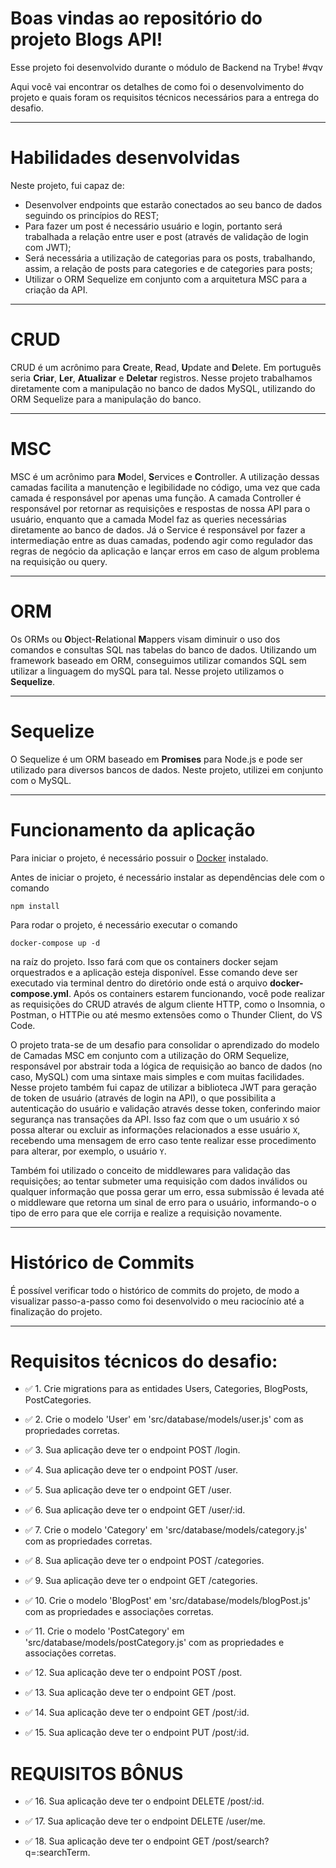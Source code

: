 # Boas vindas ao repositório do projeto <b>Blogs API</b>!

Esse projeto foi desenvolvido durante o módulo de Backend na Trybe! #vqv 

Aqui você vai encontrar os detalhes de como foi o desenvolvimento do projeto e quais foram os requisitos técnicos necessários para a entrega do desafio.

---

# Habilidades desenvolvidas

Neste projeto, fui capaz de:

- Desenvolver endpoints que estarão conectados ao seu banco de dados seguindo os princípios do REST;
- Para fazer um post é necessário usuário e login, portanto será trabalhada a relação entre user e post (através de validação de login com JWT);
- Será necessária a utilização de categorias para os posts, trabalhando, assim, a relação de posts para categories e de categories para posts;
- Utilizar o ORM Sequelize em conjunto com a arquitetura MSC para a criação da API.

---

# CRUD

CRUD é um acrônimo para **C**reate, **R**ead, **U**pdate and **D**elete. Em português seria **Criar**, **Ler**, **Atualizar** e **Deletar** registros. Nesse projeto trabalhamos diretamente com a manipulação no banco de dados MySQL, utilizando do ORM Sequelize para a manipulação do banco.

---

# MSC

MSC é um acrônimo para **M**odel, **S**ervices e **C**ontroller. A utilização dessas camadas facilita a manutenção e legibilidade no código, uma vez que cada camada é responsável por apenas uma função. A camada Controller é responsável por retornar as requisições e respostas de nossa API para o usuário, enquanto que a camada Model faz as queries necessárias diretamente ao banco de dados. Já o Service é responsável por fazer a intermediação entre as duas camadas, podendo agir como regulador das regras de negócio da aplicação e lançar erros em caso de algum problema na requisição ou query.

---

# ORM

Os ORMs ou **O**bject-**R**elational **M**appers visam diminuir o uso dos comandos e consultas SQL nas tabelas do banco de dados. Utilizando um framework baseado em ORM, conseguimos utilizar comandos SQL sem utilizar a linguagem do mySQL para tal. Nesse projeto utilizamos o **Sequelize**.

---

# Sequelize

O Sequelize é um ORM baseado em **Promises** para Node.js e pode ser utilizado para diversos bancos de dados. Neste projeto, utilizei em conjunto com o MySQL.

---

# Funcionamento da aplicação

Para iniciar o projeto, é necessário possuir o [Docker](https://docs.docker.com/engine/install/ubuntu/) instalado.

Antes de iniciar o projeto, é necessário instalar as dependências dele com o comando
```
npm install
```

Para rodar o projeto, é necessário executar o comando
```
docker-compose up -d
```
na raíz do projeto. Isso fará com que os containers docker sejam orquestrados e a aplicação esteja disponível. Esse comando deve ser executado via terminal dentro do diretório onde está o arquivo **docker-compose.yml**. Após os containers estarem funcionando, você pode realizar as requisições do CRUD através de algum cliente HTTP, como o Insomnia, o Postman, o HTTPie ou até mesmo extensões como o Thunder Client, do VS Code.

O projeto trata-se de um desafio para consolidar o aprendizado do modelo de Camadas MSC em conjunto com a utilização do ORM Sequelize, responsável por abstrair toda a lógica de requisição ao banco de dados (no caso, MySQL) com uma sintaxe mais simples e com muitas facilidades. Nesse projeto também fui capaz de utilizar a biblioteca JWT para geração de token de usuário (através de login na API), o que possibilita a autenticação do usuário e validação através desse token, conferindo maior segurança nas transações da API. Isso faz com que o um usuário `X` só possa alterar ou excluir as informações relacionados a esse usuário `X`, recebendo uma mensagem de erro caso tente realizar esse procedimento para alterar, por exemplo, o usuário `Y`.

Também foi utilizado o conceito de middlewares para validação das requisições; ao tentar submeter uma requisição com dados inválidos ou qualquer informação que possa gerar um erro, essa submissão é levada até o middleware que retorna um sinal de erro para o usuário, informando-o o tipo de erro para que ele corrija e realize a requisição novamente.

---

# Histórico de Commits

É possível verificar todo o histórico de commits do projeto, de modo a visualizar passo-a-passo como foi desenvolvido o meu raciocínio até a finalização do projeto.

---

# Requisitos técnicos do desafio:

- ✅ 1. Crie migrations para as entidades Users, Categories, BlogPosts, PostCategories.

- ✅ 2. Crie o modelo 'User' em 'src/database/models/user.js' com as propriedades corretas.

- ✅ 3. Sua aplicação deve ter o endpoint POST /login.

- ✅ 4. Sua aplicação deve ter o endpoint POST /user.

- ✅ 5. Sua aplicação deve ter o endpoint GET /user.

- ✅ 6. Sua aplicação deve ter o endpoint GET /user/:id.

- ✅ 7. Crie o modelo 'Category' em 'src/database/models/category.js' com as propriedades corretas.

- ✅ 8. Sua aplicação deve ter o endpoint POST /categories.

- ✅ 9. Sua aplicação deve ter o endpoint GET /categories.

- ✅ 10. Crie o modelo 'BlogPost' em 'src/database/models/blogPost.js' com as propriedades e associações corretas.

- ✅ 11. Crie o modelo 'PostCategory' em 'src/database/models/postCategory.js' com as propriedades e associações corretas.

- ✅ 12. Sua aplicação deve ter o endpoint POST /post.

- ✅ 13. Sua aplicação deve ter o endpoint GET /post.

- ✅ 14. Sua aplicação deve ter o endpoint GET /post/:id.

- ✅ 15. Sua aplicação deve ter o endpoint PUT /post/:id.

# REQUISITOS BÔNUS

- ✅ 16. Sua aplicação deve ter o endpoint DELETE /post/:id.

- ✅ 17. Sua aplicação deve ter o endpoint DELETE /user/me.

- ✅ 18. Sua aplicação deve ter o endpoint GET /post/search?q=:searchTerm.
